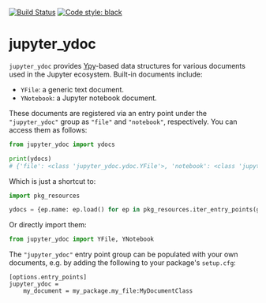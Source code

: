 [![Build Status](https://github.com/jupyter-server/jupyter_ydoc/workflows/Tests/badge.svg)](https://github.com/jupyter-server/jupyter_ydoc/actions)
[![Code style: black](https://img.shields.io/badge/code%20style-black-000000.svg)](https://github.com/psf/black)

# jupyter_ydoc

`jupyter_ydoc` provides [Ypy](https://github.com/y-crdt/ypy)-based data structures for various
documents used in the Jupyter ecosystem. Built-in documents include:
- `YFile`: a generic text document.
- `YNotebook`: a Jupyter notebook document.

These documents are registered via an entry point under the `"jupyter_ydoc"` group as `"file"` and
`"notebook"`, respectively. You can access them as follows:

```py
from jupyter_ydoc import ydocs

print(ydocs)
# {'file': <class 'jupyter_ydoc.ydoc.YFile'>, 'notebook': <class 'jupyter_ydoc.ydoc.YNotebook'>}
```

Which is just a shortcut to:

```py
import pkg_resources

ydocs = {ep.name: ep.load() for ep in pkg_resources.iter_entry_points(group="jupyter_ydoc")}
```

Or directly import them:
```py
from jupyter_ydoc import YFile, YNotebook
```

The `"jupyter_ydoc"` entry point group can be populated with your own documents, e.g. by adding the
following to your package's `setup.cfg`:

```
[options.entry_points]
jupyter_ydoc =
    my_document = my_package.my_file:MyDocumentClass
```
